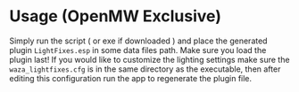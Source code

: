 # Usage (OpenMW Exclusive)

Simply run the script ( or exe if downloaded ) and place the generated plugin `LightFixes.esp` in some data files path. Make sure you load the plugin 
last! If you would like to customize the lighting settings make sure the `waza_lightfixes.cfg` is in the same directory as the executable, then after editing 
this configuration run the app to regenerate the plugin file. 

